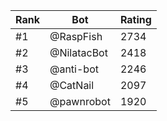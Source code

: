 Rank|Bot|Rating
---|---|---
#1|@RaspFish|2734
#2|@NilatacBot|2418
#3|@anti-bot|2246
#4|@CatNail|2097
#5|@pawnrobot|1920
